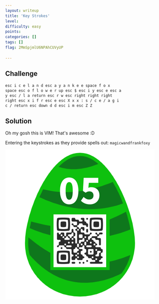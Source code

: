 ```yaml
---
layout: writeup
title: 'Key Strokes'
level:
difficulty: easy
points:
categories: []
tags: []
flag: 2MmSpjmlU6NPAhCUVyUP

---
```

## Challenge

    esc i c e l a n d esc a y a n k e e space f o x
    space esc o f l o w e r up esc $ esc i y esc e esc a
    y esc / l a return esc r w esc right right right
    right esc x i f r esc e esc X x x : s / c e / a g i
    c / return esc down d d esc i m esc Z Z

## Solution

Oh my gosh this is VIM! That's awesome :D

Entering the keystrokes as they provide spells out: `magicwandfrankfoxy`

![](./writeupfiles/egg5.png)

